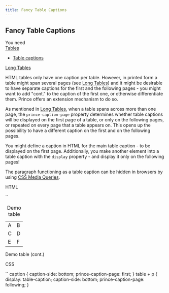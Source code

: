 ```yaml
---
title: Fancy Table Captions
---
```


Fancy Table Captions
--------------------

You need  
[Tables](tables.html#tables)

-   [Table captions](tables.html#tables-caption)

[Long Tables](long-tables.html#long-tables)

HTML tables only have one caption per table. However, in printed form a table might span several pages (see [Long Tables](long-tables.html#long-tables)) and it might be desirable to have separate captions for the first and the following pages - you might want to add "cont." to the caption of the first one, or otherwise differentiate them. Prince offers an extension mechanism to do so.

As mentioned in [Long Tables](long-tables.html#long-tables), when a table spans across more than one page, the `prince-caption-page` property determines whether table captions will be displayed on the first page of a table, or only on the following pages, or repeated on every page that a table appears on. This opens up the possibility to have a different caption on the first and on the following pages.

You might define a caption in HTML for the main table caption - to be displayed on the first page. Additionally, you make another element into a table caption with the `display` property - and display it only on the following pages!

The paragraph functioning as a table caption can be hidden in browsers by using [CSS Media Queries](doc-refs.html#media-queries).

HTML

``
    <table>
      <caption>Demo table</caption>
      <tr>
        <td>A</td>
        <td>B</td>
      </tr>
      <tr>
        <td>C</td>
        <td>D</td>
      </tr>
      <tr>
        <td>E</td>
        <td>F</td>
      </tr>
    </table>
    <p>Demo table (cont.)</p>

CSS

``
    caption {
        caption-side: bottom;
        prince-caption-page: first;
    }
    table + p {
        display: table-caption;
        caption-side: bottom;
        prince-caption-page: following;
    }

